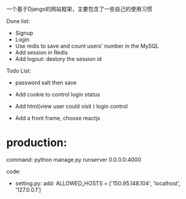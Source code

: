 一个基于Django的网站框架，主要包含了一些自己的使用习惯

Done list:
* Signup
* Login
* Use redis to save and count users' number in the MySQL
* Add session in Redis
* Add logout: destory the session id

Todo List:

* password salt then save

* Add cookie to control login status

* Add html(view user could visit ) login control

* Add a front frame, choose reactjs


# production:

command:
python manage.py runserver 0.0.0.0:4000

code:
* setting.py:
add: ALLOWED_HOSTS = ['150.95.148.104', 'localhost', '127.0.0.1']
